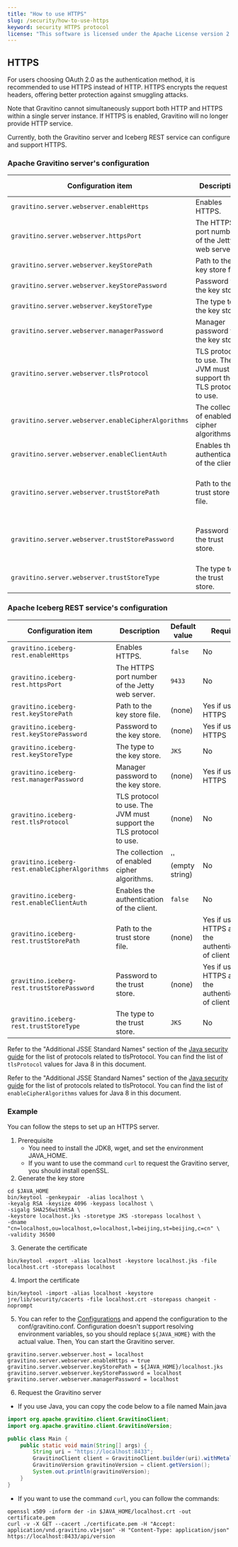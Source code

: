 ```yaml
---
title: "How to use HTTPS"
slug: /security/how-to-use-https
keyword: security HTTPS protocol
license: "This software is licensed under the Apache License version 2."
---
```


## HTTPS

For users choosing OAuth 2.0 as the authentication method, it is recommended to use HTTPS instead of HTTP. HTTPS encrypts the request headers, offering better protection against smuggling attacks.

Note that Gravitino cannot simultaneously support both HTTP and HTTPS within a single server instance. If HTTPS is enabled, Gravitino will no longer provide HTTP service.

Currently, both the Gravitino server and Iceberg REST service can configure and support HTTPS.

### Apache Gravitino server's configuration

| Configuration item                                  | Description                                                        | Default value       | Required                                          | Since version |
|-----------------------------------------------------|--------------------------------------------------------------------|---------------------|---------------------------------------------------|---------------|
| `gravitino.server.webserver.enableHttps`            | Enables HTTPS.                                                     | `false`             | No                                                | 0.3.0         |
| `gravitino.server.webserver.httpsPort`              | The HTTPS port number of the Jetty web server.                     | `8433`              | No                                                | 0.3.0         |
| `gravitino.server.webserver.keyStorePath`           | Path to the key store file.                                        | (none)              | Yes if use HTTPS                                  | 0.3.0         |
| `gravitino.server.webserver.keyStorePassword`       | Password to the key store.                                         | (none)              | Yes if use HTTPS                                  | 0.3.0         |
| `gravitino.server.webserver.keyStoreType`           | The type to the key store.                                         | `JKS`               | No                                                | 0.3.0         |
| `gravitino.server.webserver.managerPassword`        | Manager password to the key store.                                 | (none)              | Yes if use HTTPS                                  | 0.3.0         |
| `gravitino.server.webserver.tlsProtocol`            | TLS protocol to use. The JVM must support the TLS protocol to use. | (none)              | No                                                | 0.3.0         |
| `gravitino.server.webserver.enableCipherAlgorithms` | The collection of enabled cipher algorithms.                       | '' (empty string)   | No                                                | 0.3.0         |
| `gravitino.server.webserver.enableClientAuth`       | Enables the authentication of the client.                          | `false`             | No                                                | 0.3.0         |
| `gravitino.server.webserver.trustStorePath`         | Path to the trust store file.                                      | (none)              | Yes if use HTTPS and the authentication of client | 0.3.0         |
| `gravitino.server.webserver.trustStorePassword`     | Password to the trust store.                                       | (none)              | Yes if use HTTPS and the authentication of client | 0.3.0         |
| `gravitino.server.webserver.trustStoreType`         | The type to the trust store.                                       | `JKS`               | No                                                | 0.3.0         |

### Apache Iceberg REST service's configuration

| Configuration item                              | Description                                                        | Default value     | Required                                          | Since version |
|-------------------------------------------------|--------------------------------------------------------------------|-------------------|---------------------------------------------------|---------------|
| `gravitino.iceberg-rest.enableHttps`            | Enables HTTPS.                                                     | `false`           | No                                                | 0.3.0         |
| `gravitino.iceberg-rest.httpsPort`              | The HTTPS port number of the Jetty web server.                     | `9433`            | No                                                | 0.3.0         |
| `gravitino.iceberg-rest.keyStorePath`           | Path to the key store file.                                        | (none)            | Yes if use HTTPS                                  | 0.3.0         |
| `gravitino.iceberg-rest.keyStorePassword`       | Password to the key store.                                         | (none)            | Yes if use HTTPS                                  | 0.3.0         |
| `gravitino.iceberg-rest.keyStoreType`           | The type to the key store.                                         | `JKS`             | No                                                | 0.3.0         |
| `gravitino.iceberg-rest.managerPassword`        | Manager password to the key store.                                 | (none)            | Yes if use HTTPS                                  | 0.3.0         |
| `gravitino.iceberg-rest.tlsProtocol`            | TLS protocol to use. The JVM must support the TLS protocol to use. | (none)            | No                                                | 0.3.0         |
| `gravitino.iceberg-rest.enableCipherAlgorithms` | The collection of enabled cipher algorithms.                       | '' (empty string) | No                                                | 0.3.0         |
| `gravitino.iceberg-rest.enableClientAuth`       | Enables the authentication of the client.                          | `false`           | No                                                | 0.3.0         |
| `gravitino.iceberg-rest.trustStorePath`         | Path to the trust store file.                                      | (none)            | Yes if use HTTPS and the authentication of client | 0.3.0         |
| `gravitino.iceberg-rest.trustStorePassword`     | Password to the trust store.                                       | (none)            | Yes if use HTTPS and the authentication of client | 0.3.0         |
| `gravitino.iceberg-rest.trustStoreType`         | The type to the trust store.                                       | `JKS`             | No                                                | 0.3.0         |

Refer to the "Additional JSSE Standard Names" section of the [Java security guide](https://docs.oracle.com/javase/8/docs/technotes/guides/security/StandardNames.html#jssenames) for the list of protocols related to tlsProtocol. You can find the list of `tlsProtocol` values for Java 8 in this document.

Refer to the "Additional JSSE Standard Names" section of the [Java security guide](https://docs.oracle.com/javase/8/docs/technotes/guides/security/StandardNames.html#ciphersuites) for the list of protocols related to tlsProtocol. You can find the list of `enableCipherAlgorithms` values for Java 8 in this document.

### Example

You can follow the steps to set up an HTTPS server.

1. Prerequisite
   - You need to install the JDK8, wget, and set the environment JAVA_HOME.
   - If you want to use the command `curl` to request the Gravitino server, you should install openSSL.
2. Generate the key store

```shell
cd $JAVA_HOME
bin/keytool -genkeypair  -alias localhost \
-keyalg RSA -keysize 4096 -keypass localhost \
-sigalg SHA256withRSA \
-keystore localhost.jks -storetype JKS -storepass localhost \
-dname "cn=localhost,ou=localhost,o=localhost,l=beijing,st=beijing,c=cn" \
-validity 36500
```

3. Generate the certificate

```shell
bin/keytool -export -alias localhost -keystore localhost.jks -file  localhost.crt -storepass localhost
```

4. Import the certificate

```shell
bin/keytool -import -alias localhost -keystore jre/lib/security/cacerts -file localhost.crt -storepass changeit -noprompt
```

5. You can refer to the [Configurations](../gravitino-server-config.md) and append the configuration to the conf/gravitino.conf.
   Configuration doesn't support resolving environment variables, so you should replace `${JAVA_HOME}` with the actual value.
   Then, You can start the Gravitino server.

```text
gravitino.server.webserver.host = localhost
gravitino.server.webserver.enableHttps = true
gravitino.server.webserver.keyStorePath = ${JAVA_HOME}/localhost.jks
gravitino.server.webserver.keyStorePassword = localhost
gravitino.server.webserver.managerPassword = localhost
```

6. Request the Gravitino server

- If you use Java, you can copy the code below to a file named Main.java

```java
import org.apache.gravitino.client.GravitinoClient;
import org.apache.gravitino.client.GravitinoVersion;

public class Main {
    public static void main(String[] args) {
        String uri = "https://localhost:8433";
        GravitinoClient client = GravitinoClient.builder(uri).withMetalake("metalake").build();
        GravitinoVersion gravitinoVersion = client.getVersion();
        System.out.println(gravitinoVersion);
    }
}
```

- If you want to use the command `curl`, you can follow the commands:

```shell
openssl x509 -inform der -in $JAVA_HOME/localhost.crt -out certificate.pem
curl -v -X GET --cacert ./certificate.pem -H "Accept: application/vnd.gravitino.v1+json" -H "Content-Type: application/json" https://localhost:8433/api/version
```
